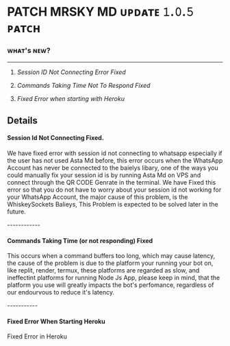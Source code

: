 # PATCH MRSKY MD ᴜᴘᴅᴀᴛᴇ 𝟷.𝟶.𝟻 ᴘᴀᴛᴄʜ
### ᴡʜᴀᴛ's ɴᴇᴡ?
-----------------------------------
1. *Session ID Not Connecting Error Fixed*

2. *Commands Taking Time Not To Respond Fixed*

3. *Fixed Error when starting with Heroku*


## Details

#### Session Id Not Connecting Fixed.
<p>We have fixed error with session id not connecting to whatsapp especially if the user has not used Asta Md before, this error occurs when the WhatsApp Account has never be connected to the baielys libary, one of the ways you could manually fix your session id is by running Asta Md on VPS and connect through the QR CODE Genrate in the terminal. We have Fixed this error so that you do not have to worry about your session id not working for your WhatsApp Account, the major cause of this problem, is the WhiskeySockets Balieys, This Problem is expected to be solved later in the future.</p>
------------


#### Commands Taking Time (or not responding) Fixed

<p>This occurs when a command buffers too long, which may cause latency, the cause of the problem is due to the platform your running your bot on, like replit, render, termux, these platforms are regarded as slow, and ineffectint platforms for running Node Js App, please keep in mind, that the platform you use will greatly impacts the bot's perfomance, regardless of our endourvous to reduce it's latency.</p>
-----------


#### Fixed Error When Starting Heroku
<p>Fixed Error in Heroku</p>
